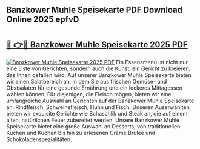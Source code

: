 ## Banzkower Muhle Speisekarte PDF Download Online 2025 epfvD

# <h2><a href="http://gccceg.nevu.top/?p=Banzkower+Muhle+Speisekarte">🔗 👉🔴 Banzkower Muhle Speisekarte 2025 PDF</a></h2>

[![Banzkower Muhle Speisekarte 2025 PDF](https://i.imgur.com/dBaPXMq.png)](http://gccceg.nevu.top/?p=Banzkower+Muhle+Speisekarte)
Ein Essensmenü ist nicht nur eine Liste von Gerichten, sondern auch die Kunst, ein Gericht zu kreieren, das Ihnen gefallen wird. Auf unserer Banzkower Muhle Speisekarte bieten wir einen Salatbereich an, in dem Sie aus frischen Gemüse- und Obstsalaten für eine gesunde Ernährung und ein leckeres Mittagessen wählen können. Für diejenigen, die Fleisch mögen, bieten wir eine umfangreiche Auswahl an Gerichten auf der Banzkower Muhle Speisekarte an: Rindfleisch, Schweinefleisch, Huhn und Fisch. Unseren Auserwählten bieten wir exquisite Gerichte wie Schaschlik und Steak an, die auf einem alten, natürlichen Feuer zubereitet werden. Unsere Banzkower Muhle Speisekarte bietet eine große Auswahl an Desserts, von traditionellen Kuchen und Kuchen bis hin zu erlesenen Crème Brûlée und Schokoladenspezialitäten.

